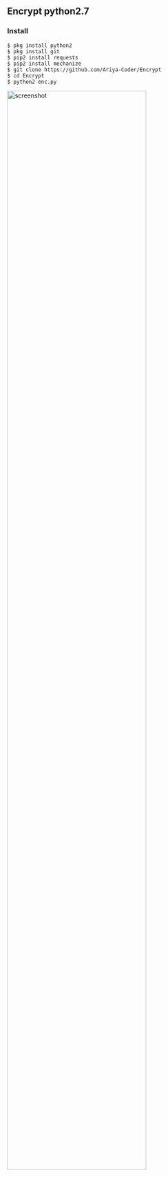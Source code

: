 ## Encrypt python2.7


### Install
```
$ pkg install python2
$ pkg install git
$ pip2 install requests
$ pip2 install mechanize
$ git clone https://github.com/Ariya-Coder/Encrypt
$ cd Encrypt
$ python2 enc.py
```
<img src="https://github.com/Ariya-Coder/Image/blob/master/Screenshot_20191208_080328.jpg" width="80%" alt="screenshot">
<br>

